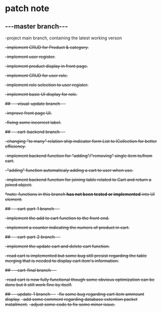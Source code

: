 # patch note

## ---master branch---

-project main branch, containing the latest working verson

~~-implement CRUD for Product & category.~~


~~-implement user register.~~


~~-implement product display in front page.~~


~~-implement CRUD for user role.~~


~~-implement role selection to user register.~~


~~-implement basic UI display for role.~~


~~## ---visual-update branch---~~


~~-improve front page UI.~~


~~-fixing some incorrect label.~~

~~## ---cart-backend branch---~~


~~-changing "to many" relation ship indicator form List to ICollection for better efficiency.~~


~~-implement backend function for "adding"/"removing" single item to/from cart.~~


~~-"adding" function automaticaly adding a cart to user when use.~~


~~-implement backend function for joining table related to Cart and return a joined object.~~


~~*note: functions in this branch **has not been tested or implemented** into UI element.~~

~~## ---cart-part-1 branch---~~

~~-implement the add to cart function to the front end.~~

~~-implement a counter indicating the numers of product in cart.~~

~~## ---cart-part-2 branch---~~

~~-implement the update cart and delete cart function.~~

~~-read cart is implemented but some bug still presist regarding the table merging that is needed to display cart item's information.~~

~~## ---cart-final branch---~~

~~-read cart is now fully functional though some obvious optimization can be done but it still work fine by itself.~~

~~## ---update-1 branch---~~
~~-fix some bug regarding cart item ammount display.~~
~~-add some comment regarding database extention packet installment.~~
~~-adjust some code to fix some minor issue.~~

